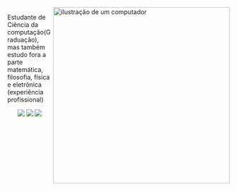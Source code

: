 <img src="https://raw.githubusercontent.com/MicaelliMedeiros/micaellimedeiros/master/image/computer-illustration.png" alt="ilustração de um computador" min-width="400px" max-width="400px" width="400px" align="right">

<p align="left"> 
 Estudante de Ciência da computação(Graduação), mas também estudo fora a parte matemática, filosofia, física e eletrõnica (experiência profissional)
</p>

<p align="center">

<img src="https://img.shields.io/badge/c-%2300599C.svg?style=for-the-badge&logo=c&logoColor=white"/>
<img src="https://img.shields.io/badge/latex-%23008080.svg?style=for-the-badge&logo=latex&logoColor=white"/> 
<img src="https://img.shields.io/badge/Haskell-5e5086?style=for-the-badge&logo=haskell&logoColor=white"/>


<p align="left">
  
</p>
